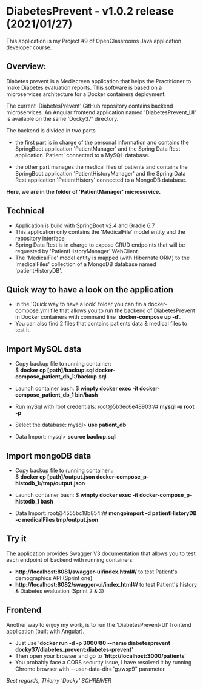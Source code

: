 # DiabetesPrevent - v1.0.2 release (2021/01/27)

This application is my Project #9 of OpenClassrooms Java application developer course. 


## Overview:
Diabetes prevent is a Mediscreen application that helps the Practitioner to make Diabetes evaluation reports.
This software is based on a microservices architecture for a Docker containers deployment.

The current 'DiabetesPrevent' GitHub repository contains backend microservices.
An Angular frontend application named 'DiabetesPrevent_UI' is available on the same 'Docky37' directory.

The backend is divided in two parts

- the first part is in charge of the personal information and contains the SpringBoot application 'PatientManager' and 
the Spring Data Rest application 'Patient' connected to a MySQL database.

- the other part manages the medical files of patients and contains the SpringBoot application 'PatientHistoryManager' 
and the Spring Data Rest application 'PatientHistory' connected to a MongoDB database.


**Here, we are in the folder of 'PatientManager' microservice.**


## Technical

- Application is build with SpringBoot v2.4 and Gradle 6.7
- This application only contains the 'MedicalFile' model entity and the repository interface
- Spring Data Rest is in charge to expose CRUD endpoints that will be requested by 'PatientHistoryManager' WebClient.
- The 'MedicalFile' model entity is mapped (with Hibernate ORM) to the 'medicalFiles' collection of a MongoDB database
named 'patientHistoryDB'.


## Quick way to have a look on the application

- In the 'Quick way to have a look' folder you can fin a docker-compose.yml file that allows you to run the backend of DiabetesPrevent in Docker containers with command line '**docker-compose up -d**'.
- You can also find 2 files that contains patients'data & medical files to test it.

## Import MySQL data

- Copy backup file to running container:   
$ **docker cp [path]/backup.sql docker-compose_patient_db_1:/backup.sql**

- Launch container bash:   $ **winpty docker exec -it docker-compose_patient_db_1 bin/bash**

- Run mySql with root credentials:   root@5b3ec6e48903:/# **mysql -u root -p**

- Select the database:   mysql> **use patient_db**

- Data Import:   mysql> **source backup.sql**

## Import mongoDB data

- Copy backup file to running container :   
$ **docker cp [path]/output.json docker-compose_p-histodb_1:/tmp/output.json**

- Launch container bash:   $ **winpty docker exec -it docker-compose_p-histodb_1 bash**

- Data Import:   root@4555bc18b854:/# **mongoimport -d patientHistoryDB -c medicalFiles tmp/output.json**

## Try it

The application provides Swagger V3 documentation that allows you to test each endpoint of backend with running containers:

- **http://localhost:8081/swagger-ui/index.html#/**  to test Patient's demographics API (Sprint one)
- **http://localhost:8082/swagger-ui/index.html#/**  to test Patient's history & Diabetes evaluation (Sprint 2 & 3)

## Frontend

Another way to enjoy my work, is to run the 'DiabetesPrevent-UI' frontend application (built with Angular).

- Just use  '**docker run -d -p 3000:80 --name diabetesprevent  docky37/diabetes_prevent:diabetes-prevent**'
- Then open your browser and go to '**http://localhost:3000/patients**'
- You probably face a CORS security issue, I have resolved it by running Chrome browser with --user-data-dir="g:/wsp9" parameter.


*Best regards,  Thierry 'Docky' SCHREINER* 

